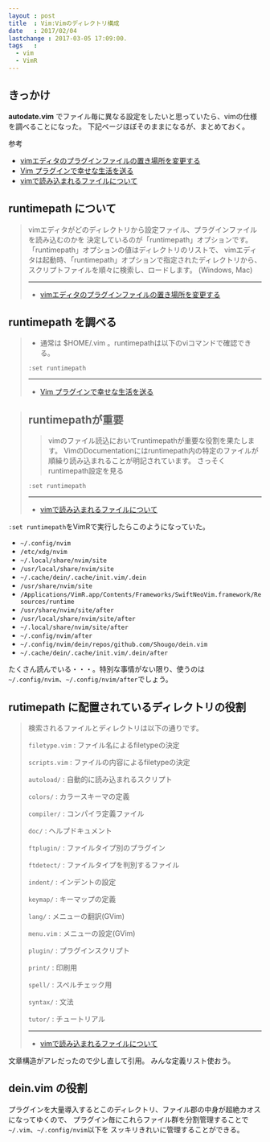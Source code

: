 ```yaml
---
layout : post
title  : Vim:Vimのディレクトリ構成
date   : 2017/02/04
lastchange : 2017-03-05 17:09:00.
tags   :
  - vim
  - VimR
---
```


## きっかけ

__autodate.vim__ でファイル毎に異なる設定をしたいと思っていたら、vimの仕様を調べることになった。
下記ページほぼそのままになるが、まとめておく。


参考

* [vimエディタのプラグインファイルの置き場所を変更する](http://nanasi.jp/articles/howto/config/runtimepath.html)
* [Vim プラグインで幸せな生活を送る](http://momota.github.io/blog/2013/08/29/vim-plugins/)
* [vimで読み込まれるファイルについて](http://qiita.com/okamos/items/8279154e20249247f78f)

## __runtimepath__ について

> vimエディタがどのディレクトリから設定ファイル、プラグインファイルを読み込むのかを
> 決定しているのが「runtimepath」オプションです。「runtimepath」オプションの値はディレクトリのリストで、
> vimエディタは起動時、「runtimepath」オプションで指定されたディレクトリから、
> スクリプトファイルを順々に検索し、ロードします。 (Windows, Mac) 
> 
> ---
> 
> * [vimエディタのプラグインファイルの置き場所を変更する](http://nanasi.jp/articles/howto/config/runtimepath.html)

## __runtimepath__ を調べる

> * 通常は $HOME/.vim 。runtimepathは以下のviコマンドで確認できる。
> 
> ```
> :set runtimepath
> ```
> 
> ---
> 
> * [Vim プラグインで幸せな生活を送る](http://momota.github.io/blog/2013/08/29/vim-plugins/)

> ## runtimepathが重要
> 
> > vimのファイル読込においてruntimepathが重要な役割を果たします。
> > VimのDocumentationにはruntimepath内の特定のファイルが順繰り読み込まれることが明記されています。
> > さっそくruntimepath設定を見る
> 
> ```
> :set runtimepath
> ```
> 
> ---
> 
> * [vimで読み込まれるファイルについて](http://qiita.com/okamos/items/8279154e20249247f78f)

`:set runtimepath`をVimRで実行したらこのようになっていた。

* `~/.config/nvim`
* `/etc/xdg/nvim`
* `~/.local/share/nvim/site`
* `/usr/local/share/nvim/site`
* `~/.cache/dein/.cache/init.vim/.dein`
* `/usr/share/nvim/site`
* `/Applications/VimR.app/Contents/Frameworks/SwiftNeoVim.framework/Resources/runtime`
* `/usr/share/nvim/site/after`
* `/usr/local/share/nvim/site/after`
* `~/.local/share/nvim/site/after`
* `~/.config/nvim/after`
* `~/.config/nvim/dein/repos/github.com/Shougo/dein.vim`
* `~/.cache/dein/.cache/init.vim/.dein/after`

たくさん読んでいる・・・。特別な事情がない限り、使うのは`~/.config/nvim`、`~/.config/nvim/after`でしょう。

## __rutimepath__ に配置されているディレクトリの役割

> 検索されるファイルとディレクトリは以下の通りです。
> 
> `filetype.vim`
> : ファイル名によるfiletypeの決定
> 
> `scripts.vim`
> : ファイルの内容によるfiletypeの決定
> 
> `autoload/`
> : 自動的に読み込まれるスクリプト
> 
> `colors/`
> : カラースキーマの定義
> 
> `compiler/`
> : コンパイラ定義ファイル
> 
> `doc/`
> : ヘルプドキュメント
> 
> `ftplugin/`
> : ファイルタイプ別のプラグイン
> 
> `ftdetect/`
> : ファイルタイプを判別するファイル
> 
> `indent/`
> : インデントの設定
> 
> `keymap/`
> : キーマップの定義
> 
> `lang/`
> : メニューの翻訳(GVim)
> 
> `menu.vim`
> : メニューの設定(GVim)
> 
> `plugin/`
> : プラグインスクリプト
> 
> `print/`
> : 印刷用
> 
> `spell/`
> : スペルチェック用
> 
> `syntax/`
> : 文法
> 
> `tutor/`
> : チュートリアル
> 
> ---
> 
> * [vimで読み込まれるファイルについて](http://qiita.com/okamos/items/8279154e20249247f78f)

文章構造がアレだったので少し直して引用。
みんな定義リスト使おう。

## __dein.vim__ の役割

プラグインを大量導入するとこのディレクトリ、ファイル郡の中身が超絶カオスになってゆくので、
プラグイン毎にこれらファイル群を分割管理することで`~/.vim`、`~/.config/nvim`以下を
スッキリきれいに管理することができる。
